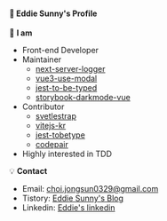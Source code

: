#### :rainbow: Eddie Sunny's Profile

:eyes: **I am**
- Front-end Developer
- Maintainer
    - [next-server-logger](https://github.com/eddie0329/NextServerLogger)
    - [vue3-use-modal](https://github.com/eddie0329/vue3-use-modal)
    - [jest-to-be-typed](https://github.com/eddie0329/jest-to-be-typed)
    - [storybook-darkmode-vue](https://github.com/eddie0329/storybook-darkmode-vue)
- Contributor
    - [svetlestrap](https://github.com/bestguy/sveltestrap)
    - [vitejs-kr](https://github.com/vitejs-kr/vitejs-kr.github.io)
    - [jest-tobetype](https://github.com/abritinthebay/jest-tobetype)
    - [codepair](https://github.com/yorkie-team/codepair)
- Highly interested in TDD

:bulb: **Contact**
- Email: [choi.jongsun0329@gmail.com](https://mail.google.com/mail/u/0/?view=cm&fs=1&tf=1&source=mailto&to=choi.jongsun0329@gmail.com)
- Tistory: [Eddie Sunny's Blog](https://eddie-sunny.tistory.com/)
- Linkedin: [Eddie's linkedin](https://www.linkedin.com/in/%EC%A2%85%EC%84%A0-%EC%B5%9C-55051119b/)
